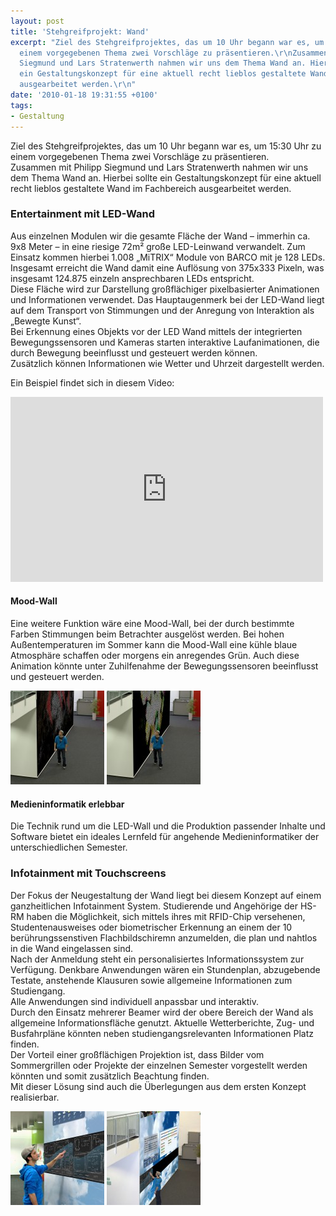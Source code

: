 ```yaml
---
layout: post
title: 'Stehgreifprojekt: Wand'
excerpt: "Ziel des Stehgreifprojektes, das um 10 Uhr begann war es, um 15:30 Uhr zu
  einem vorgegebenen Thema zwei Vorschläge zu präsentieren.\r\nZusammen mit Philipp
  Siegmund und Lars Stratenwerth nahmen wir uns dem Thema Wand an. Hierbei sollte
  ein Gestaltungskonzept für eine aktuell recht lieblos gestaltete Wand im Fachbereich
  ausgearbeitet werden.\r\n"
date: '2010-01-18 19:31:55 +0100'
tags:
- Gestaltung
---
```

<p>Ziel des Stehgreifprojektes, das um 10 Uhr begann war es, um 15:30 Uhr zu einem vorgegebenen Thema zwei Vorschläge zu präsentieren.<br />
Zusammen mit Philipp Siegmund und Lars Stratenwerth nahmen wir uns dem Thema Wand an. Hierbei sollte ein Gestaltungskonzept für eine aktuell recht lieblos gestaltete Wand im Fachbereich ausgearbeitet werden.<br />
<a id="more"></a><a id="more-128"></a></p>
<h3 class="textimage">Entertainment mit LED-Wand</h3>
<p>Aus einzelnen Modulen wir die gesamte Fläche der Wand – immerhin ca. 9x8 Meter – in eine riesige 72m² große LED-Leinwand verwandelt. Zum Einsatz kommen hierbei 1.008 „MiTRIX“ Module von BARCO mit je 128 LEDs. Insgesamt erreicht die Wand damit eine Auflösung von 375x333 Pixeln, was insgesamt 124.875 einzeln ansprechbaren LEDs entspricht.<br />
Diese Fläche wird zur Darstellung großflächiger pixelbasierter Animationen und Informationen verwendet. Das Hauptaugenmerk bei der LED-Wand liegt auf dem Transport von Stimmungen und der Anregung von Interaktion als „Bewegte Kunst“.<br />
Bei Erkennung eines Objekts vor der LED Wand mittels der integrierten Bewegungssensoren und Kameras starten interaktive Laufanimationen, die durch Bewegung beeinflusst und gesteuert werden können.<br />
Zusätzlich können Informationen wie Wetter und Uhrzeit dargestellt werden.</p>
<p>Ein Beispiel findet sich in diesem Video:</p>
<p><object width="500" height="296"><param name="movie" value="http://www.youtube.com/v/r7kL7hsw51k&hl=en_US&fs=1&rel=0&color1=0x2b405b&color2=0x6b8ab6&hd=1"></param><param name="allowFullScreen" value="true"></param><param name="allowscriptaccess" value="always"></param><embed src="http://www.youtube.com/v/r7kL7hsw51k&hl=en_US&fs=1&rel=0&color1=0x2b405b&color2=0x6b8ab6&hd=1" type="application/x-shockwave-flash" allowscriptaccess="always" allowfullscreen="true" width="500" height="296"></embed></object></p>
<h4 class="textimage textimage-p">Mood-Wall</h4>
<p>Eine weitere Funktion wäre eine Mood-Wall, bei der durch bestimmte Farben Stimmungen beim Betrachter ausgelöst werden. Bei hohen Außentemperaturen im Sommer kann die Mood-Wall eine kühle blaue Atmosphäre schaffen oder morgens ein anregendes Grün. Auch diese Animation könnte unter Zuhilfenahme der Bewegungssensoren beeinflusst und gesteuert werden.</p>
<p><img class="alignnone size-thumbnail wp-image-130" title="Mood-Wall Beispiel 1" src="/uploads/2010/01/wand-led-1-150x150.jpg" alt="Mood-Wall Beispiel 1" width="150" height="150" /> <img class="alignnone size-thumbnail wp-image-131" title="Mood-Wall Beispiel 2" src="/uploads/2010/01/wand-led-2-150x150.jpg" alt="Mood-Wall Beispiel 2" width="150" height="150" /></p>
<h4 class="textimage textimage-p">Medieninformatik erlebbar</h4>
<p>Die Technik rund um die LED-Wall und die Produktion passender Inhalte und Software bietet ein ideales Lernfeld für angehende Medieninformatiker der unterschiedlichen Semester.</p>
<h3 class="textimage">Infotainment mit Touchscreens</h3>
<p>Der Fokus der Neugestaltung der Wand liegt bei diesem Konzept auf einem ganzheitlichen Infotainment System. Studierende und Angehörige der HS-RM haben die Möglichkeit, sich mittels ihres mit RFID-Chip versehenen, Studentenausweises oder biometrischer Erkennung an einem der 10 berührungssenstiven Flachbildschiremn anzumelden, die plan und nahtlos in die Wand eingelassen sind.<br />
Nach der Anmeldung steht ein personalisiertes Informationssystem zur Verfügung. Denkbare Anwendungen wären ein Stundenplan, abzugebende Testate, anstehende Klausuren sowie allgemeine Informationen zum Studiengang.<br />
Alle Anwendungen sind individuell anpassbar und interaktiv.<br />
Durch den Einsatz mehrerer Beamer wird der obere Bereich der Wand als allgemeine Informationsfläche genutzt. Aktuelle Wetterberichte, Zug- und Busfahrpläne könnten neben studiengangsrelevanten Informationen Platz finden.<br />
Der Vorteil einer großflächigen Projektion ist, dass Bilder vom Sommergrillen oder Projekte der einzelnen Semester vorgestellt werden könnten und somit zusätzlich Beachtung finden.<br />
Mit dieser Lösung sind auch die Überlegungen aus dem ersten Konzept realisierbar.</p>
<p><img class="alignnone size-thumbnail wp-image-132" title="Touch-Screen Beispiel 1" src="/uploads/2010/01/wand2-detail-150x150.jpg" alt="" width="150" height="150" /> <img class="alignnone size-thumbnail wp-image-133" title="Touch-Screen Beispiel 2" src="/uploads/2010/01/wand-beamer-150x150.jpg" alt="Touch-Screen Beispiel 2" width="150" height="150" /></p>
